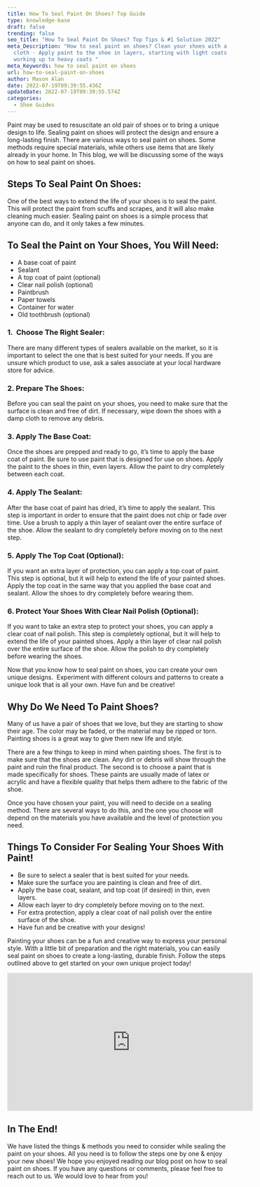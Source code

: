 ```yaml
---
title: How To Seal Paint On Shoes? Top Guide
type: knowledge-base
draft: false
trending: false
seo_title: "How To Seal Paint On Shoes? Top Tips & #1 Solution 2022"
meta_Description: "How to seal paint on shoes? Clean your shoes with a damp
  cloth · Apply paint to the shoe in layers, starting with light coats and
  working up to heavy coats "
meta_Keywords: how to seal paint on shoes
url: how-to-seal-paint-on-shoes
author: Mason Alan
date: 2022-07-19T09:39:55.436Z
updateDate: 2022-07-19T09:39:55.574Z
categories:
  - Shoe Guides
---
```

Paint may be used to resuscitate an old pair of shoes or to bring a unique design to life. Sealing paint on shoes will protect the design and ensure a long-lasting finish. There are various ways to seal paint on shoes. Some methods require special materials, while others use items that are likely already in your home. In This blog, we will be discussing some of the ways on how to seal paint on shoes.

## Steps To Seal Paint On Shoes:

One of the best ways to extend the life of your shoes is to seal the paint. This will protect the paint from scuffs and scrapes, and it will also make cleaning much easier. Sealing paint on shoes is a simple process that anyone can do, and it only takes a few minutes.

## To Seal the Paint on Your Shoes, You Will Need:

* A base coat of paint
* Sealant
* A top coat of paint (optional)
* Clear nail polish (optional)
* Paintbrush
* Paper towels
* Container for water
* Old toothbrush (optional)

### 1.  Choose The Right Sealer: 

There are many different types of sealers available on the market, so it is important to select the one that is best suited for your needs. If you are unsure which product to use, ask a sales associate at your local hardware store for advice.

### 2. Prepare The Shoes:

Before you can seal the paint on your shoes, you need to make sure that the surface is clean and free of dirt. If necessary, wipe down the shoes with a damp cloth to remove any debris.

### 3. Apply The Base Coat:

Once the shoes are prepped and ready to go, it’s time to apply the base coat of paint. Be sure to use paint that is designed for use on shoes. Apply the paint to the shoes in thin, even layers. Allow the paint to dry completely between each coat.

### 4. Apply The Sealant:

After the base coat of paint has dried, it’s time to apply the sealant. This step is important in order to ensure that the paint does not chip or fade over time. Use a brush to apply a thin layer of sealant over the entire surface of the shoe. Allow the sealant to dry completely before moving on to the next step.

### 5. Apply The Top Coat (Optional):

If you want an extra layer of protection, you can apply a top coat of paint. This step is optional, but it will help to extend the life of your painted shoes. Apply the top coat in the same way that you applied the base coat and sealant. Allow the shoes to dry completely before wearing them.

### 6. Protect Your Shoes With Clear Nail Polish (Optional):

If you want to take an extra step to protect your shoes, you can apply a clear coat of nail polish. This step is completely optional, but it will help to extend the life of your painted shoes. Apply a thin layer of clear nail polish over the entire surface of the shoe. Allow the polish to dry completely before wearing the shoes.

Now that you know how to seal paint on shoes, you can create your own unique designs.  Experiment with different colours and patterns to create a unique look that is all your own. Have fun and be creative!

## Why Do We Need To Paint Shoes?

Many of us have a pair of shoes that we love, but they are starting to show their age. The color may be faded, or the material may be ripped or torn. Painting shoes is a great way to give them new life and style.

There are a few things to keep in mind when painting shoes. The first is to make sure that the shoes are clean. Any dirt or debris will show through the paint and ruin the final product. The second is to choose a paint that is made specifically for shoes. These paints are usually made of latex or acrylic and have a flexible quality that helps them adhere to the fabric of the shoe.

Once you have chosen your paint, you will need to decide on a sealing method. There are several ways to do this, and the one you choose will depend on the materials you have available and the level of protection you need.

## Things To Consider For Sealing Your Shoes With Paint!

* Be sure to select a sealer that is best suited for your needs.
* Make sure the surface you are painting is clean and free of dirt.
* Apply the base coat, sealant, and top coat (if desired) in thin, even layers.
* Allow each layer to dry completely before moving on to the next.
* For extra protection, apply a clear coat of nail polish over the entire surface of the shoe.
* Have fun and be creative with your designs!

Painting your shoes can be a fun and creative way to express your personal style. With a little bit of preparation and the right materials, you can easily seal paint on shoes to create a long-lasting, durable finish. Follow the steps outlined above to get started on your own unique project today!

<iframe width="560" height="315" src="https://www.youtube.com/embed/v_jpDrkOIpI" title="YouTube video player" frameborder="0" allow="accelerometer; autoplay; clipboard-write; encrypted-media; gyroscope; picture-in-picture" allowfullscreen></iframe>

## In The End!

We have listed the things & methods you need to consider while sealing the paint on your shoes. All you need is to follow the steps one by one & enjoy your new shoes! We hope you enjoyed reading our blog post on how to seal paint on shoes. If you have any questions or comments, please feel free to reach out to us. We would love to hear from you!